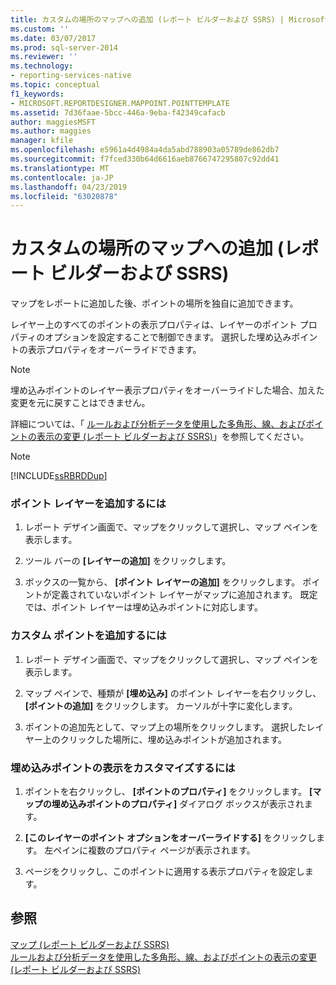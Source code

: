 ```yaml
---
title: カスタムの場所のマップへの追加 (レポート ビルダーおよび SSRS) | Microsoft Docs
ms.custom: ''
ms.date: 03/07/2017
ms.prod: sql-server-2014
ms.reviewer: ''
ms.technology:
- reporting-services-native
ms.topic: conceptual
f1_keywords:
- MICROSOFT.REPORTDESIGNER.MAPPOINT.POINTTEMPLATE
ms.assetid: 7d36faae-5bcc-446a-9eba-f42349cafacb
author: maggiesMSFT
ms.author: maggies
manager: kfile
ms.openlocfilehash: e5961a4d4984a4da5abd788903a05789de862db7
ms.sourcegitcommit: f7fced330b64d6616aeb8766747295807c92dd41
ms.translationtype: MT
ms.contentlocale: ja-JP
ms.lasthandoff: 04/23/2019
ms.locfileid: "63020878"
---
```

# <a name="add-custom-locations-to-a-map-report-builder-and-ssrs"></a>カスタムの場所のマップへの追加 (レポート ビルダーおよび SSRS)
  マップをレポートに追加した後、ポイントの場所を独自に追加できます。  
  
 レイヤー上のすべてのポイントの表示プロパティは、レイヤーのポイント プロパティのオプションを設定することで制御できます。 選択した埋め込みポイントの表示プロパティをオーバーライドできます。  
  
> [!NOTE]  
>  埋め込みポイントのレイヤー表示プロパティをオーバーライドした場合、加えた変更を元に戻すことはできません。  
  
 詳細については、「 [ルールおよび分析データを使用した多角形、線、およびポイントの表示の変更 (レポート ビルダーおよび SSRS)](vary-polygon-line-and-point-display-by-rules-and-analytical-data.md)」を参照してください。  
  
> [!NOTE]  
>  [!INCLUDE[ssRBRDDup](../../includes/ssrbrddup-md.md)]  
  
### <a name="to-add-a-point-layer"></a>ポイント レイヤーを追加するには  
  
1.  レポート デザイン画面で、マップをクリックして選択し、マップ ペインを表示します。  
  
2.  ツール バーの **[レイヤーの追加]** をクリックします。  
  
3.  ボックスの一覧から、 **[ポイント レイヤーの追加]** をクリックします。 ポイントが定義されていないポイント レイヤーがマップに追加されます。 既定では、ポイント レイヤーは埋め込みポイントに対応します。  
  
### <a name="to-add-a-custom-point"></a>カスタム ポイントを追加するには  
  
1.  レポート デザイン画面で、マップをクリックして選択し、マップ ペインを表示します。  
  
2.  マップ ペインで、種類が **[埋め込み]** のポイント レイヤーを右クリックし、 **[ポイントの追加]** をクリックします。 カーソルが十字に変化します。  
  
3.  ポイントの追加先として、マップ上の場所をクリックします。 選択したレイヤー上のクリックした場所に、埋め込みポイントが追加されます。  
  
### <a name="to-customize-the-display-for-an-embedded-point"></a>埋め込みポイントの表示をカスタマイズするには  
  
1.  ポイントを右クリックし、 **[ポイントのプロパティ]** をクリックします。 **[マップの埋め込みポイントのプロパティ]** ダイアログ ボックスが表示されます。  
  
2.  **[このレイヤーのポイント オプションをオーバーライドする]** をクリックします。 左ペインに複数のプロパティ ページが表示されます。  
  
3.  ページをクリックし、このポイントに適用する表示プロパティを設定します。  
  
## <a name="see-also"></a>参照  
 [マップ &#40;レポート ビルダーおよび SSRS&#41;](maps-report-builder-and-ssrs.md)   
 [ルールおよび分析データを使用した多角形、線、およびポイントの表示の変更 (レポート ビルダーおよび SSRS)](vary-polygon-line-and-point-display-by-rules-and-analytical-data.md)  
  
  
